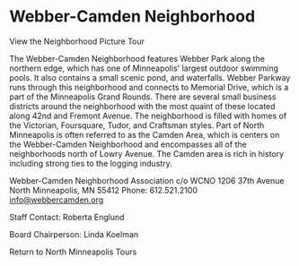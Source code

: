 # Webber-Camden Neighborhood

View the Neighborhood Picture Tour

The Webber-Camden Neighborhood features Webber Park along the northern edge, which has one of Minneapolis' largest outdoor swimming pools. It also contains a small scenic pond, and waterfalls. Webber Parkway runs through this neighborhood and connects to Memorial Drive, which is a part of the Minneapolis Grand Rounds. There are several small business districts around the neighborhood with the most quaint of these located along 42nd and Fremont Avenue. The neighborhood is filled with homes of the Victorian, Foursquare, Tudor, and Craftsman styles. Part of North Minneapolis is often referred to as the Camden Area, which is centers on the Webber-Camden Neighborhood and encompasses all of the neighborhoods north of Lowry Avenue. The Camden area is rich in history including strong ties to the logging industry.

Webber-Camden Neighborhood Association
c/o WCNO 1206 37th Avenue North
Minneapolis, MN 55412 
Phone: 612.521.2100
info@webbercamden.org

Staff Contact: Roberta Englund

Board Chairperson: Linda Koelman

Return to North Minneapolis Tours